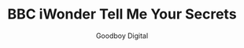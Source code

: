 ---
title: 'BBC iWonder Tell Me Your Secrets'
author: Goodboy Digital
project_image_path: '/images/gallery/bbc-iwonder-tell-me-your-secrets.jpg'
external_url: 'http://www.bbc.co.uk/guides/z3b77hv'
---